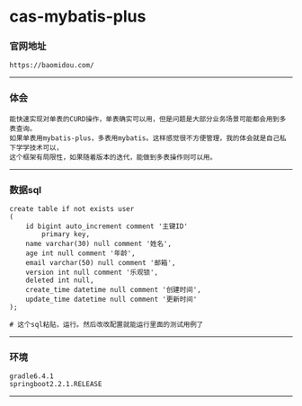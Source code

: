 # cas-mybatis-plus

### 官网地址
    https://baomidou.com/
---

### 体会
    能快速实现对单表的CURD操作，单表确实可以用，但是问题是大部分业务场景可能都会用到多表查询。
    如果单表用mybatis-plus，多表用mybatis。这样感觉很不方便管理，我的体会就是自己私下学学技术可以，
    这个框架有局限性，如果随着版本的迭代，能做到多表操作则可以用。
---

### 数据sql
    create table if not exists user
    (
    	id bigint auto_increment comment '主键ID'
    		primary key,
    	name varchar(30) null comment '姓名',
    	age int null comment '年龄',
    	email varchar(50) null comment '邮箱',
    	version int null comment '乐观锁',
    	deleted int null,
    	create_time datetime null comment '创建时间',
    	update_time datetime null comment '更新时间'
    );
    
    # 这个sql粘贴，运行。然后改改配置就能运行里面的测试用例了
---

### 环境
    gradle6.4.1 
    springboot2.2.1.RELEASE
---   
    
###    

    
